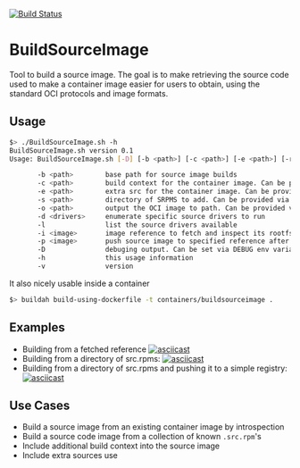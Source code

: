 [![Build Status](https://travis-ci.org/containers/BuildSourceImage.svg?branch=master)](https://travis-ci.org/containers/BuildSourceImage)

# BuildSourceImage

Tool to build a source image.
The goal is to make retrieving the source code used to make a container image
easier for users to obtain, using the standard OCI protocols and image formats.

## Usage

```bash
$> ./BuildSourceImage.sh -h
BuildSourceImage.sh version 0.1
Usage: BuildSourceImage.sh [-D] [-b <path>] [-c <path>] [-e <path>] [-r <path>] [-o <path>] [-i <image>] [-p <image>] [-l] [-d <drivers>]

       -b <path>        base path for source image builds
       -c <path>        build context for the container image. Can be provided via CONTEXT_DIR env variable
       -e <path>        extra src for the container image. Can be provided via EXTRA_SRC_DIR env variable
       -s <path>        directory of SRPMS to add. Can be provided via SRPM_DIR env variable
       -o <path>        output the OCI image to path. Can be provided via OUTPUT_DIR env variable
       -d <drivers>     enumerate specific source drivers to run
       -l               list the source drivers available
       -i <image>       image reference to fetch and inspect its rootfs to derive sources
       -p <image>       push source image to specified reference after build
       -D               debuging output. Can be set via DEBUG env variable
       -h               this usage information
       -v               version

```

It also nicely usable inside a container
```bash
$> buildah build-using-dockerfile -t containers/buildsourceimage .
```

## Examples

* Building from a fetched reference [![asciicast](https://asciinema.org/a/266340.svg)](https://asciinema.org/a/266340)
* Building from a directory of src.rpms: [![asciicast](https://asciinema.org/a/266341.svg)](https://asciinema.org/a/266341)
* Building from a directory of src.rpms and pushing it to a simple registry: [![asciicast](https://asciinema.org/a/266343.svg)](https://asciinema.org/a/266343)

## Use Cases

* Build a source image from an existing container image by introspection
* Build a source code image from a collection of known `.src.rpm`'s
* Include additional build context into the source image
* Include extra sources use

